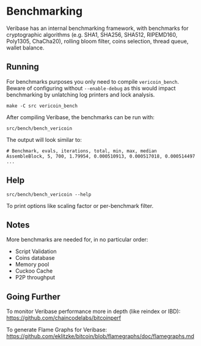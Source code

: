 Benchmarking
============

Veribase has an internal benchmarking framework, with benchmarks
for cryptographic algorithms (e.g. SHA1, SHA256, SHA512, RIPEMD160, Poly1305, ChaCha20), rolling bloom filter, coins selection,
thread queue, wallet balance.

Running
---------------------

For benchmarks purposes you only need to compile `vericoin_bench`. Beware of configuring without `--enable-debug` as this would impact
benchmarking by unlatching log printers and lock analysis.

    make -C src vericoin_bench

After compiling Veribase, the benchmarks can be run with:

    src/bench/bench_vericoin

The output will look similar to:
```
# Benchmark, evals, iterations, total, min, max, median
AssembleBlock, 5, 700, 1.79954, 0.000510913, 0.000517018, 0.000514497
...
```

Help
---------------------

    src/bench/bench_vericoin --help

To print options like scaling factor or per-benchmark filter.

Notes
---------------------
More benchmarks are needed for, in no particular order:
- Script Validation
- Coins database
- Memory pool
- Cuckoo Cache
- P2P throughput

Going Further
--------------------

To monitor Veribase performance more in depth (like reindex or IBD): https://github.com/chaincodelabs/bitcoinperf

To generate Flame Graphs for Veribase: https://github.com/eklitzke/bitcoin/blob/flamegraphs/doc/flamegraphs.md
